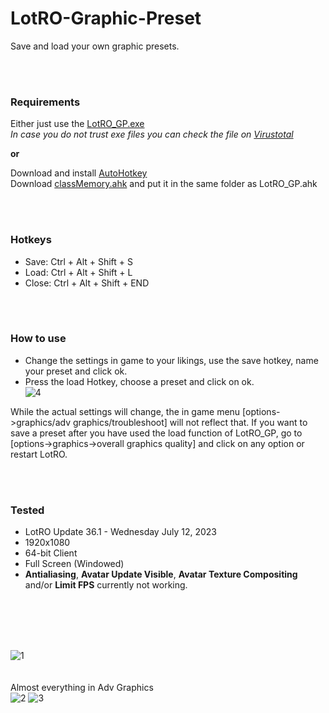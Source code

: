 # LotRO-Graphic-Preset
Save and load your own graphic presets.

<br/><br/>

### Requirements
Either just use the [LotRO_GP.exe](https://github.com/strauss7702/LotRO-Graphic-Preset/releases)  
_In case you do not trust exe files you can check the file on [Virustotal](https://www.virustotal.com/gui/home/url)_

**or**

Download and install [AutoHotkey](https://www.autohotkey.com/)  
Download [classMemory.ahk](https://github.com/Kalamity/classMemory) and put it in the same folder as LotRO_GP.ahk

<br/><br/>

### Hotkeys
- Save: Ctrl + Alt + Shift + S  
- Load: Ctrl + Alt + Shift + L  
- Close: Ctrl + Alt + Shift + END

<br/><br/>

### How to use
- Change the settings in game to your likings, use the save hotkey, name your preset and click ok.
- Press the load Hotkey, choose a preset and click on ok.  
![4](https://github.com/strauss7702/LotRO-Graphic-Preset/assets/138319390/cbb4ac32-e76f-46ad-921a-cfbb4d861b93)

While the actual settings will change, the in game menu [options->graphics/adv graphics/troubleshoot] will not reflect that. If you want to save a preset after you have used the load function of LotRO_GP, go to [options->graphics->overall graphics quality] and click on any option or restart LotRO.

<br/><br/>

### Tested
- LotRO Update 36.1 - Wednesday July 12, 2023
- 1920x1080
- 64-bit Client
- Full Screen (Windowed)
- **Antialiasing**, **Avatar Update Visible**, **Avatar Texture Compositing** and/or **Limit FPS** currently not working.

<br/><br/>
<br/><br/>

![1](https://github.com/strauss7702/LotRO-Graphic-Preset/assets/138319390/c495d01f-8750-425e-9984-3088d05920e2)  
<br/><br/>
Almost everything in Adv Graphics  
![2](https://github.com/strauss7702/LotRO-Graphic-Preset/assets/138319390/488ed2fe-6a21-4df8-9fb0-b1134712cce0)
![3](https://github.com/strauss7702/LotRO-Graphic-Preset/assets/138319390/fbf6aba2-7999-43dd-ba03-f6412927cd52)

